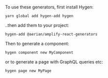 To use these generators, first install Hygen:

```sh
yarn global add hygen-add hygen
```

..then add them to your project:

```sh
hygen-add @aerian/amplify-react-generators
```

Then to generate a component:

```sh
hygen component new MyComponent
```

or to generate a page with GraphQL queries etc:

```sh
hygen page new MyPage

```
